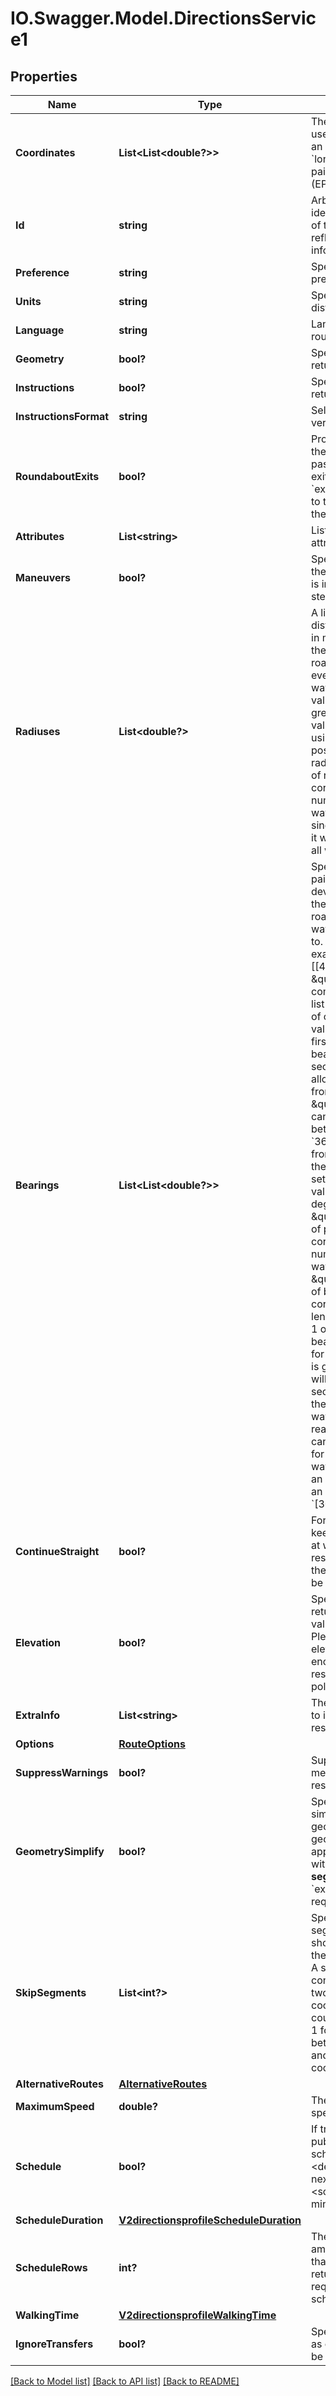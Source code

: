 # IO.Swagger.Model.DirectionsService1
## Properties

Name | Type | Description | Notes
------------ | ------------- | ------------- | -------------
**Coordinates** | **List&lt;List&lt;double?&gt;&gt;** | The waypoints to use for the route as an array of &#x60;longitude/latitude&#x60; pairs in WGS 84 (EPSG:4326) | 
**Id** | **string** | Arbitrary identification string of the request reflected in the meta information. | [optional] 
**Preference** | **string** | Specifies the route preference | [optional] [default to PreferenceEnum.Recommended]
**Units** | **string** | Specifies the distance unit. | [optional] [default to UnitsEnum.M]
**Language** | **string** | Language for the route instructions. | [optional] [default to LanguageEnum.En]
**Geometry** | **bool?** | Specifies whether to return geometry.  | [optional] [default to true]
**Instructions** | **bool?** | Specifies whether to return instructions. | [optional] [default to true]
**InstructionsFormat** | **string** | Select html for more verbose instructions. | [optional] [default to InstructionsFormatEnum.Text]
**RoundaboutExits** | **bool?** | Provides bearings of the entrance and all passed roundabout exits. Adds the &#x60;exit_bearings&#x60; array to the step object in the response.  | [optional] [default to false]
**Attributes** | **List&lt;string&gt;** | List of route attributes | [optional] 
**Maneuvers** | **bool?** | Specifies whether the maneuver object is included into the step object or not.  | [optional] [default to false]
**Radiuses** | **List&lt;double?&gt;** | A list of maximum distances (measured in metres) that limit the search of nearby road segments to every given waypoint. The values must be greater than 0, the value of -1 specifies using the maximum possible search radius. The number of radiuses correspond to the number of waypoints. If only a single value is given, it will be applied to all waypoints. | [optional] 
**Bearings** | **List&lt;List&lt;double?&gt;&gt;** | Specifies a list of pairs (bearings and deviations) to filter the segments of the road network a waypoint can snap to. \&quot;For example &#x60;bearings&#x3D;[[45,10],[120,20]]&#x60;. \&quot;Each pair is a comma-separated list that can consist of one or two float values, where the first value is the bearing and the second one is the allowed deviation from the bearing. \&quot;The bearing can take values between &#x60;0&#x60; and &#x60;360&#x60; clockwise from true north. If the deviation is not set, then the default value of &#x60;100&#x60; degrees is used. \&quot;The number of pairs must correspond to the number of waypoints. \&quot;The number of bearings corresponds to the length of waypoints-1 or waypoints. If the bearing information for the last waypoint is given, then this will control the sector from which the destination waypoint may be reached. \&quot;You can skip a bearing for a certain waypoint by passing an empty value for an array, e.g. &#x60;[30,20],[],[40,20]&#x60;. | [optional] 
**ContinueStraight** | **bool?** | Forces the route to keep going straight at waypoints restricting uturns there even if it would be faster. | [optional] [default to false]
**Elevation** | **bool?** | Specifies whether to return elevation values for points. Please note that elevation also gets encoded for json response encoded polyline. | [optional] 
**ExtraInfo** | **List&lt;string&gt;** | The extra info items to include in the response | [optional] 
**Options** | [**RouteOptions**](RouteOptions.md) |  | [optional] 
**SuppressWarnings** | **bool?** | Suppress warning messages in the response | [optional] 
**GeometrySimplify** | **bool?** | Specifies whether to simplify the geometry. Simplify geometry cannot be applied to routes with more than **one segment** and when &#x60;extra_info&#x60; is required. | [optional] [default to false]
**SkipSegments** | **List&lt;int?&gt;** | Specifies the segments that should be skipped in the route calculation. A segment is the connection between two given coordinates and the counting starts with 1 for the connection between the first and second coordinate. | [optional] 
**AlternativeRoutes** | [**AlternativeRoutes**](AlternativeRoutes.md) |  | [optional] 
**MaximumSpeed** | **double?** | The maximum speed specified by user. | [optional] 
**Schedule** | **bool?** | If true, return a public transport schedule starting at &lt;departure&gt; for the next &lt;schedule_duration&gt; minutes. | [optional] [default to false]
**ScheduleDuration** | [**V2directionsprofileScheduleDuration**](V2directionsprofileScheduleDuration.md) |  | [optional] 
**ScheduleRows** | **int?** | The maximum amount of entries that should be returned when requesting a schedule. | [optional] 
**WalkingTime** | [**V2directionsprofileWalkingTime**](V2directionsprofileWalkingTime.md) |  | [optional] 
**IgnoreTransfers** | **bool?** | Specifies if transfers as criterion should be ignored. | [optional] [default to false]

[[Back to Model list]](../README.md#documentation-for-models) [[Back to API list]](../README.md#documentation-for-api-endpoints) [[Back to README]](../README.md)


